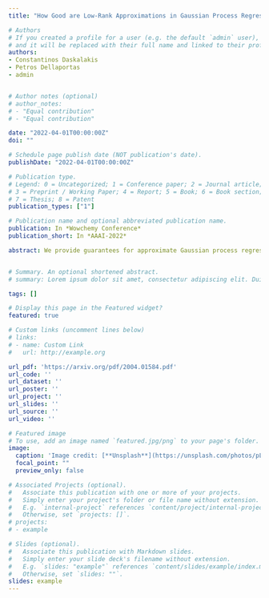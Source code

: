 ```yaml
---
title: "How Good are Low-Rank Approximations in Gaussian Process Regression?"

# Authors
# If you created a profile for a user (e.g. the default `admin` user), write the username (folder name) here 
# and it will be replaced with their full name and linked to their profile.
authors:
- Constantinos Daskalakis
- Petros Dellaportas
- admin


# Author notes (optional)
# author_notes:
# - "Equal contribution"
# - "Equal contribution"

date: "2022-04-01T00:00:00Z"
doi: ""

# Schedule page publish date (NOT publication's date).
publishDate: "2022-04-01T00:00:00Z"

# Publication type.
# Legend: 0 = Uncategorized; 1 = Conference paper; 2 = Journal article;
# 3 = Preprint / Working Paper; 4 = Report; 5 = Book; 6 = Book section;
# 7 = Thesis; 8 = Patent
publication_types: ["1"]

# Publication name and optional abbreviated publication name.
publication: In *Wowchemy Conference*
publication_short: In *AAAI-2022*

abstract: We provide guarantees for approximate Gaussian process regression resulting from two common low-rank kernel approximations: based on random Fourier features, and based on truncating the kernel’s Mercer expansion. In particular, we bound the Kullback–Leibler divergence between an exact Gaussian process and one resulting from one of the afore-described low-rank approximations to its kernel, as well as between their corresponding predictive densities. We provide experiments on both simulated data and standard benchmarks showing the effectiveness of our theoretical bounds.


# Summary. An optional shortened abstract.
# summary: Lorem ipsum dolor sit amet, consectetur adipiscing elit. Duis posuere tellus ac convallis placerat. Proin tincidunt magna sed ex sollicitudin condimentum.

tags: []

# Display this page in the Featured widget?
featured: true

# Custom links (uncomment lines below)
# links:
# - name: Custom Link
#   url: http://example.org

url_pdf: 'https://arxiv.org/pdf/2004.01584.pdf'
url_code: ''
url_dataset: ''
url_poster: ''
url_project: ''
url_slides: ''
url_source: ''
url_video: ''

# Featured image
# To use, add an image named `featured.jpg/png` to your page's folder. 
image:
  caption: 'Image credit: [**Unsplash**](https://unsplash.com/photos/pLCdAaMFLTE)'
  focal_point: ""
  preview_only: false

# Associated Projects (optional).
#   Associate this publication with one or more of your projects.
#   Simply enter your project's folder or file name without extension.
#   E.g. `internal-project` references `content/project/internal-project/index.md`.
#   Otherwise, set `projects: []`.
# projects:
# - example

# Slides (optional).
#   Associate this publication with Markdown slides.
#   Simply enter your slide deck's filename without extension.
#   E.g. `slides: "example"` references `content/slides/example/index.md`.
#   Otherwise, set `slides: ""`.
slides: example
---
```

